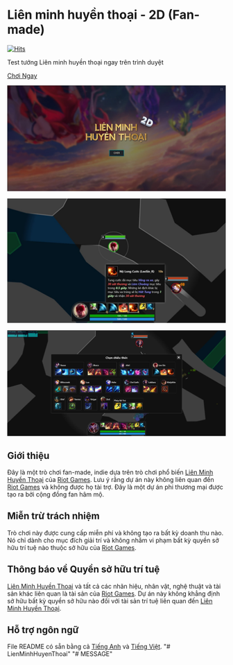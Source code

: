 # Liên minh huyền thoại - 2D (Fan-made)

[![Hits](https://hits.seeyoufarm.com/api/count/incr/badge.svg?url=https%3A%2F%2Fgithub.com%2FHoangTran0410%2FLOL2D&count_bg=%2379C83D&title_bg=%23555555&icon=&icon_color=%23E7E7E7&title=views&edge_flat=true)](https://hits.seeyoufarm.com)

Test tướng Liên minh huyền thoại ngay trên trình duyệt

[Chơi Ngay](https://hoangtran0410.github.io/LOL2D)

<!-- display screenshot -->
![Screenshot](/assets/images/screenshots/Screenshot_1.jpg)

![Screenshot](/assets/images/screenshots/Screenshot_4.jpg)

![Screenshot](/assets/images/screenshots/Screenshot_3.jpg)

## Giới thiệu

Đây là một trò chơi fan-made, indie dựa trên trò chơi phổ biến [Liên Minh Huyền Thoại](https://www.leagueoflegends.com/) của [Riot Games](https://www.riotgames.com/en). Lưu ý rằng dự án này không liên quan đến [Riot Games](https://www.riotgames.com/en) và không được họ tài trợ. Đây là một dự án phi thương mại được tạo ra bởi cộng đồng fan hâm mộ.

## Miễn trừ trách nhiệm

Trò chơi này được cung cấp miễn phí và không tạo ra bất kỳ doanh thu nào. Nó chỉ dành cho mục đích giải trí và không nhằm vi phạm bất kỳ quyền sở hữu trí tuệ nào thuộc sở hữu của [Riot Games](https://www.riotgames.com/en).

## Thông báo về Quyền sở hữu trí tuệ

[Liên Minh Huyền Thoại](https://www.leagueoflegends.com/) và tất cả các nhãn hiệu, nhân vật, nghệ thuật và tài sản khác liên quan là tài sản của [Riot Games](https://www.riotgames.com/en). Dự án này không khẳng định sở hữu bất kỳ quyền sở hữu nào đối với tài sản trí tuệ liên quan đến [Liên Minh Huyền Thoại](https://www.leagueoflegends.com/).

## Hỗ trợ ngôn ngữ

File README có sẵn bằng cả [Tiếng Anh](./README-en.md) và [Tiếng Việt](./README.md).
"# LienMinhHuyenThoai" 
"# MESSAGE" 
